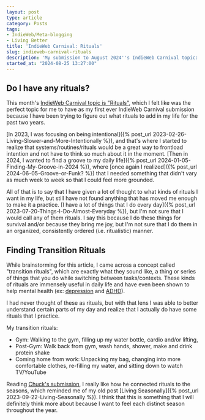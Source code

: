 ```yaml
---
layout: post
type: article
category: Posts
tags:
- IndieWeb/Meta-blogging
- Living Better
title: 'IndieWeb Carnival: Rituals'
slug: indieweb-carnival-rituals
description: 'My submission to August 2024''s IndieWeb Carnival topic: Rituals.'
started_at: "2024-08-25 13:27:00"
---
```


## Do I have any rituals?

This month's [IndieWeb Carnival topic is "Rituals"](https://tangiblelife.net/indieweb-carnival-rituals), which I felt like was the perfect topic for me to have as my first ever IndieWeb Carnival submission because I have been trying to figure out what rituals to add in my life for the past two years.

[In 2023, I was focusing on being intentional]({% post_url 2023-02-26-Living-Slower-and-More-Intentionally %}), and that's where I started to realize that systems/routines/rituals would be a great way to frontload intention and not have to think so much about it in the moment. [Then in 2024, I wanted to find a groove to my daily life]({% post_url 2024-01-05-Finding-My-Groove-in-2024 %}), where [once again I realized]({% post_url 2024-06-05-Groove-or-Funk? %}) that I needed something that didn't vary as much week to week so that I could feel more grounded.

All of that is to say that I have given a lot of thought to what kinds of rituals I want in my life, but still have not found anything that has moved me enough to make it a practice. [I have a lot of things that I do every day]({% post_url 2023-07-20-Things-I-Do-Almost-Everyday %}), but I'm not sure that I would call any of them rituals. I say this because I do these things for survival and/or because they bring me joy, but I'm not sure that I do them in an organized, consistently ordered (i.e. ritualistic) manner.

## Finding Transition Rituals

While brainstorming for this article, I came across a concept called "transition rituals", which are exactly what they sound like, a thing or series of things that you do while switching between tasks/contexts. These kinds of rituals are immensely useful in daily life and have even been shown to help mental health (ex: [depression](https://www.bezzydepression.com/discover/dep-self-care/health-transition-rituals-help-with-depression/) and [ADHD](https://add.org/rituals-transitions-get-one-task-another/)).

I had never thought of these as rituals, but with that lens I was able to better understand certain parts of my day and realize that I actually do have some rituals that I practice.

My transition rituals:
* Gym: Walking to the gym, filling up my water bottle, cardio and/or lifting, 
* Post-Gym: Walk back from gym, wash hands, shower, make and drink protein shake
* Coming home from work: Unpacking my bag, changing into more comfortable clothes, re-filling my water, and sitting down to watch TV/YouTube

Reading [Chuck's submission](https://cagrimmett.com/2024/08/13/indieweb-carnival-rituals/), I really like how he connected rituals to the seasons, which reminded me of my old post [Living Seasonally]({% post_url 2023-09-22-Living-Seasonally %}). I think that this is something that I will definitely think more about because I want to feel each distinct season throughout the year.